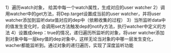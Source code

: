 1）遍历watch对象， 给其中每一个watch属性，生成对应的user watcher
2）调用watcher中的get方法，将Dep.target设置成当前的user watcher，并将user watcher添加到监听data值对应的dep中（依赖收集的过程）
3）当所监听data中的值发生变化时，会调用set方法触发dep的notify方法，执行watcher中定义的方法
4）设置成deep：true的情况，递归遍历所监听的对象，将user watcher添加到对象中每一层key值的dep对象中，这样无论当对象的中哪一层发生变化，wacher都能监听到。通过对象的递归遍历，实现了深度监听功能
